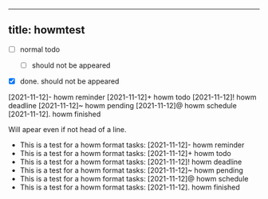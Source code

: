 ---

## title: howmtest

- [ ] normal todo

  - [ ] should not be appeared

- [x] done. should not be appeared

[2021-11-12]- howm reminder
[2021-11-12]+ howm todo
[2021-11-12]! howm deadline
[2021-11-12]~ howm pending
[2021-11-12]@ howm schedule
[2021-11-12]. howm finished

Will apear even if not head of a line.

- This is a test for a howm format tasks: [2021-11-12]- howm reminder
- This is a test for a howm format tasks: [2021-11-12]+ howm todo
- This is a test for a howm format tasks: [2021-11-12]! howm deadline
- This is a test for a howm format tasks: [2021-11-12]~ howm pending
- This is a test for a howm format tasks: [2021-11-12]@ howm schedule
- This is a test for a howm format tasks: [2021-11-12]. howm finished
